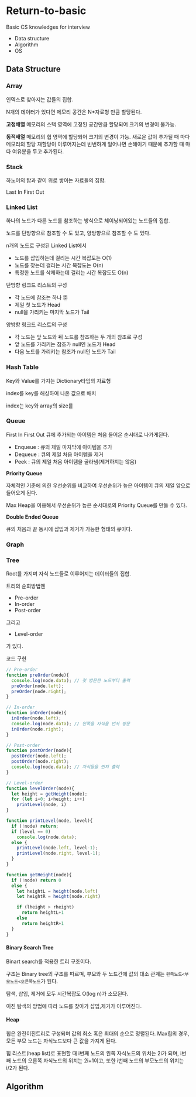 # Return-to-basic
Basic CS knowledges for interview

- Data structure
- Algorithm
- OS

## Data Structure

### Array

인덱스로 찾아지는 값들의 집합.

N개의 데이터가 있다면 메모리 공간은 N*자료형 만큼 할당된다.

**고정배열**
메모리의 스택 영역에 고정된 공간만큼 할당되어 크기의 변경이 불가능.

**동적배열**
메모리의 힙 영역에 할당되어 크기의 변경이 가능.
새로운 값이 추가될 때 마다 메모리의 할당 재할당이 이루어지는데 빈번하게 일어나면 손해이기 때문에 추가할 때 마다 여유분을 두고 추가된다.

### Stack

하노이의 탑과 같이 위로 쌓이는 자료들의 집합.

Last In First Out


### Linked List

하나의 노드가 다른 노드를 참조하는 방식으로 체이닝되어있는 노드들의 집합.

노드를 단방향으로 참조할 수 도 있고, 양방향으로 참조할 수 도 있다.

n개의 노드로 구성된 Linked List에서
- 노드를 삽입하는데 걸리는 시간 복잡도는 O(1)
- 노드를 찾는데 걸리는 시간 복잡도는 O(n)
- 특정한 노드를 삭제하는데 걸리는 시간 복잡도도 O(n)

단방향 링크드 리스트의 구성
- 각 노드에 참조는 하나 뿐
- 제일 첫 노드가 Head
- null을 가리키는 마지막 노드가 Tail

양방향 링크드 리스트의 구성
- 각 노드는 앞 노드와 뒤 노드를 참조하는 두 개의 참조로 구성
- 앞 노드를 가리키는 참조가 null인 노드가 Head
- 다음 노드를 가리키는 참조가 null인 노드가 Tail 

### Hash Table

Key와 Value를 가지는 Dictionary타입의 자료형

index를 key를 해싱하여 나온 값으로 배치

index는 key와 array의 size를 



### Queue

First In First Out
큐에 추가되는 아이템은 처음 들어온 순서대로 나가게된다.

- Enqueue : 큐의 제일 마지막에 아이템을 추가
- Dequeue : 큐의 제일 처음 아이템을 제거
- Peek : 큐의 제일 처음 아이템을 골라냄(제거하지는 않음)

**Priority Queue**

자체적인 기준에 의한 우선순위를 비교하여 우선순위가 높은 아이템이 큐의 제일 앞으로 들어오게 된다.

Max Heap을 이용해서 우선순위가 높은 순서대로의 Priority Queue를 만들 수 있다.

**Double Ended Queue**

큐의 처음과 끝 동시에 삽입과 제거가 가능한 형태의 큐이다.


### Graph



### Tree

Root를 가지며 자식 노드들로 이루어지는 데이터들의 집합.

트리의 순회방법엔
- Pre-order
- In-order
- Post-order

그리고
- Level-order

가 있다.

코드 구현
```JavaScript
// Pre-order
function preOrder(node){
  console.log(node.data); // 첫 방문한 노드부터 출력
  preOrder(node.left);
  preOrder(node.right);
}

// In-order
function inOrder(node){
  inOrder(node.left);
  console.log(node.data); // 왼쪽을 자식을 먼저 방문
  inOrder(node.right);
}

// Post-order
function postOrder(node){
  postOrder(node.left);
  postOrder(node.right);
  console.log(node.data); // 자식들을 먼저 출력
}

```

```JavaScript
// Level-order
function levelOrder(node){
  let height = getHeight(node);
  for (let i=0; i<height; i++)
  	printLevel(node, i)
}

function printLevel(node, level){
  if (!node) return;
  if (level == 0)
  	console.log(node.data);
  else {
    printLevel(node.left, level-1);
    printLevel(node.right, level-1);
  }
}

function getHeight(node){
  if (!node) return 0
  else {
  	let heightL = height(node.left)
  	let heightR = height(node.right)

    if (lheight > rheight)
	  return heightL+1
    else
      return heightR+1
  }
}
```

#### Binary Search Tree

Binart search를 적용한 트리 구조이다.

구조는 Binary tree의 구조를 따르며, 부모와 두 노드간에 값의 대소 관계는
`왼쪽노드<부모노드<오른쪽노드`가 된다.

탐색, 삽입, 제거에 모두 시간복잡도 O(log n)가 소모된다.

이진 탐색의 방법에 따라 노드를 찾아가 삽입,제거가 이루어진다.


#### Heap

힙은 완전이진트리로 구성되며 값의 최소 혹은 최대의 순으로 정렬된다.
Max힙의 경우, 모든 부모 노드는 자식노드보다 큰 값을 가지게 된다.

힙 리스트(heap list)로 표현할 때 i번째 노드의 왼쪽 자식노드의 위치는 2i가 되며, i번째 노드의 오른쪽 자식노드의 위치는 2i+1이고, 또한 i번째 노드의 부모노드의 위치는 i/2가 된다.

## Algorithm
